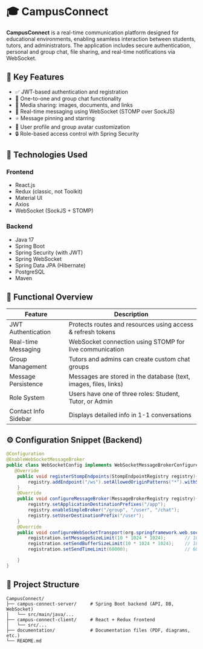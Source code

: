 # 🎓 CampusConnect

**CampusConnect** is a real-time communication platform designed for educational environments, enabling seamless interaction between students, tutors, and administrators. The application includes secure authentication, personal and group chat, file sharing, and real-time notifications via WebSocket.

## 📌 Key Features

- ✅ JWT-based authentication and registration
- 👥 One-to-one and group chat functionality
- 📎 Media sharing: images, documents, and links
- 🔔 Real-time messaging using WebSocket (STOMP over SockJS)
- ⭐ Message pinning and starring
- 👤 User profile and group avatar customization
- 🔒 Role-based access control with Spring Security

## 🧰 Technologies Used

### Frontend
- React.js
- Redux (classic, not Toolkit)
- Material UI
- Axios
- WebSocket (SockJS + STOMP)

### Backend
- Java 17
- Spring Boot
- Spring Security (with JWT)
- Spring WebSocket
- Spring Data JPA (Hibernate)
- PostgreSQL
- Maven

## 🧪 Functional Overview

| Feature                  | Description                                                                 |
|--------------------------|-----------------------------------------------------------------------------|
| JWT Authentication       | Protects routes and resources using access & refresh tokens                 |
| Real-time Messaging      | WebSocket connection using STOMP for live communication                     |
| Group Management         | Tutors and admins can create custom chat groups                             |
| Message Persistence      | Messages are stored in the database (text, images, files, links)            |
| Role System              | Users have one of three roles: Student, Tutor, or Admin                     |
| Contact Info Sidebar     | Displays detailed info in 1-1 conversations                                 |

## ⚙️ Configuration Snippet (Backend)

```java
@Configuration
@EnableWebSocketMessageBroker
public class WebSocketConfig implements WebSocketMessageBrokerConfigurer {
   @Override
    public void registerStompEndpoints(StompEndpointRegistry registry){
        registry.addEndpoint("/ws").setAllowedOriginPatterns("*").withSockJS();
    }
    @Override
    public void configureMessageBroker(MessageBrokerRegistry registry){
        registry.setApplicationDestinationPrefixes("/app");
        registry.enableSimpleBroker("/group", "/user", "/chat");
        registry.setUserDestinationPrefix("/user");
    }
    @Override
    public void configureWebSocketTransport(org.springframework.web.socket.config.annotation.WebSocketTransportRegistration registration) {
        registration.setMessageSizeLimit(10 * 1024 * 1024);       // 10MB
        registration.setSendBufferSizeLimit(10 * 1024 * 1024);    // 10MB
        registration.setSendTimeLimit(60000);                     // 60 sec

    }
}
```
## 🧱 Project Structure

```plaintext
CampusConnect/
├── campus-connect-server/     # Spring Boot backend (API, DB, WebSocket)
│   └── src/main/java/...
├── campus-connect-client/     # React + Redux frontend
│   └── src/...
├── documentation/             # Documentation files (PDF, diagrams, etc.)
└── README.md
